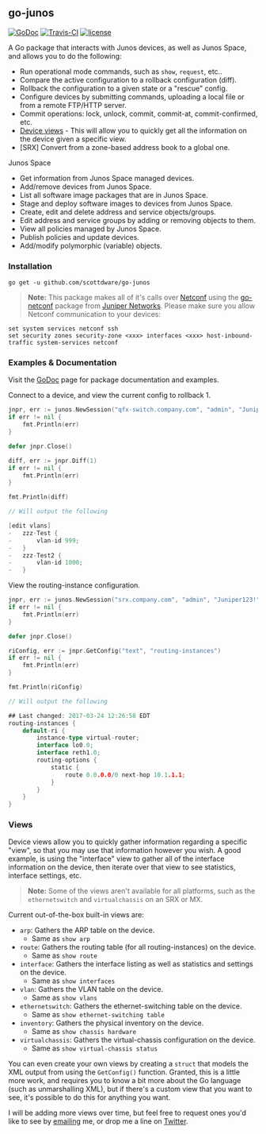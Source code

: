 ## go-junos
[![GoDoc](https://godoc.org/github.com/scottdware/go-junos?status.svg)](https://godoc.org/github.com/scottdware/go-junos) [![Travis-CI](https://travis-ci.org/scottdware/go-junos.svg?branch=master)](https://travis-ci.org/scottdware/go-junos)
[![license](http://img.shields.io/badge/license-MIT-red.svg?style=flat)](https://raw.githubusercontent.com/scottdware/go-junos/master/LICENSE)

A Go package that interacts with Junos devices, as well as Junos Space, and allows you to do the following:

* Run operational mode commands, such as `show`, `request`, etc..
* Compare the active configuration to a rollback configuration (diff).
* Rollback the configuration to a given state or a "rescue" config.
* Configure devices by submitting commands, uploading a local file or from a remote FTP/HTTP server.
* Commit operations: lock, unlock, commit, commit-at, commit-confirmed, etc.
* [Device views][views] - This will allow you to quickly get all the information on the device given a specific view.
* [SRX] Convert from a zone-based address book to a global one.

Junos Space

* Get information from Junos Space managed devices.
* Add/remove devices from Junos Space.
* List all software image packages that are in Junos Space.
* Stage and deploy software images to devices from Junos Space.
* Create, edit and delete address and service objects/groups.
* Edit address and service groups by adding or removing objects to them.
* View all policies managed by Junos Space.
* Publish policies and update devices.
* Add/modify polymorphic (variable) objects.

### Installation
`go get -u github.com/scottdware/go-junos`

> **Note:** This package makes all of it's calls over [Netconf][netconf-rfc] using the [go-netconf][go-netconf] package from
 [Juniper Networks][juniper]. Please make sure you allow Netconf communication to your devices:
```
set system services netconf ssh
set security zones security-zone <xxx> interfaces <xxx> host-inbound-traffic system-services netconf
```

### Examples & Documentation
Visit the [GoDoc][godoc-go-junos] page for package documentation and examples.

Connect to a device, and view the current config to rollback 1.
```Go
jnpr, err := junos.NewSession("qfx-switch.company.com", "admin", "Juniper123!")
if err != nil {
    fmt.Println(err)
}

defer jnpr.Close()

diff, err := jnpr.Diff(1)
if err != nil {
    fmt.Println(err)
}

fmt.Println(diff)

// Will output the following

[edit vlans]
-   zzz-Test {
-       vlan-id 999;
-   }
-   zzz-Test2 {
-       vlan-id 1000;
-   }
```

View the routing-instance configuration.
```Go
jnpr, err := junos.NewSession("srx.company.com", "admin", "Juniper123!")
if err != nil {
    fmt.Println(err)
}

defer jnpr.Close()

riConfig, err := jnpr.GetConfig("text", "routing-instances")
if err != nil {
    fmt.Println(err)
}

fmt.Println(riConfig)

// Will output the following

## Last changed: 2017-03-24 12:26:58 EDT
routing-instances {
    default-ri {
        instance-type virtual-router;
        interface lo0.0;
        interface reth1.0;
        routing-options {
            static {
                route 0.0.0.0/0 next-hop 10.1.1.1;
            }
        }
    }
}
```

### Views
Device views allow you to quickly gather information regarding a specific "view", so that you may use that information
however you wish. A good example, is using the "interface" view to gather all of the interface information on the device,
then iterate over that view to see statistics, interface settings, etc.

> **Note:** Some of the views aren't available for all platforms, such as the `ethernetswitch` and `virtualchassis` on an SRX or MX.

Current out-of-the-box built-in views are:
* `arp`: Gathers the ARP table on the device.
    * Same as `show arp`
* `route`: Gathers the routing table (for all routing-instances) on the device.
    * Same as `show route`
* `interface`: Gathers the interface listing as well as statistics and settings on the device.
    * Same as `show interfaces`
* `vlan`: Gathers the VLAN table on the device.
    * Same as `show vlans`
* `ethernetswitch`: Gathers the ethernet-switching table on the device.
    * Same as `show ethernet-switching table`
* `inventory`: Gathers the physical inventory on the device.
    * Same as `show chassis hardware`
* `virtualchassis`: Gathers the virtual-chassis configuration on the device.
    * Same as `show virtual-chassis status`

You can even create your own views by creating a `struct` that models the XML output from using the `GetConfig()` function. Granted,
this is a little more work, and requires you to know a bit more about the Go language (such as unmarshalling XML), but if there's a custom
view that you want to see, it's possible to do this for anything you want.

I will be adding more views over time, but feel free to request ones you'd like to see by [emailing](mailto:scottdware@gmail.com) me, or drop
me a line on [Twitter](https://twitter.com/scottdware).

[netconf-rfc]: https://tools.ietf.org/html/rfc6241
[go-netconf]: https://github.com/Juniper/go-netconf
[juniper]: http://www.juniper.net
[godoc-go-junos]: https://godoc.org/github.com/scottdware/go-junos
[license]: https://github.com/scottdware/go-junos/blob/master/LICENSE
[views]: https://github.com/scottdware/go-junos#views
